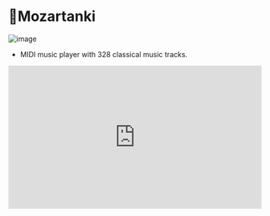 # 🎵Mozartanki

![image](https://github.com/shigeyukey/AnkiArcade/assets/124401518/2cfa141b-4edd-40ca-ab93-ea04166b01f8)
 * MIDI music player with 328 classical music tracks.

<iframe src="https://www.youtube.com/embed/Joo2Psc5DaE?list=PLZhrgD6s-LFVsEhxRdEHf_OkGVe2YZfeo" frameborder="0" allow="accelerometer; autoplay; clipboard-write; encrypted-media; gyroscope; picture-in-picture" allowfullscreen style="aspect-ratio: 16/9; width: 100%;"></iframe>